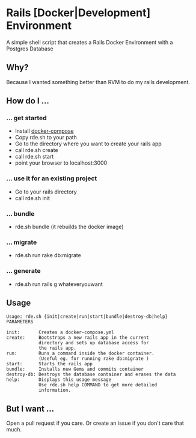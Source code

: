 # Rails [Docker|Development] Environment

A simple shell script that creates a Rails Docker Environment with a Postgres Database

## Why?

Because I wanted something better than RVM to do my rails development.


## How do I ...

### ... get started

- Install [docker-compose](http://docs.docker.com/compose/)
- Copy rde.sh to your path
- Go to the directory where you want to create your rails app
- call rde.sh create
- call rde.sh start
- point your browser to localhost:3000

### ... use it for an existing project

- Go to your rails directory 
- call rde.sh init

### ... bundle

- rde.sh bundle (it rebuilds the docker image)

### ... migrate

- rde.sh run rake db:migrate

### ... generate

- rde.sh run rails g whateveryouwant

## Usage

```
Usage: rde.sh {init|create|run|start|bundle|destroy-db|help} PARAMETERS

init:       Creates a docker-compose.yml
create:     Bootstraps a new rails app in the current
            directory and sets up database access for
            the rails app.
run:        Runs a command inside the docker container.
            (Useful eg. for running rake db:migrate )
start:      Starts the rails app
bundle:     Installs new Gems and commits container
destroy-db: Destroys the database container and erases the data
help:       Displays this usage message
            Use rde.sh help COMMAND to get more detailed
            information.

```


## But I want ...

Open a pull request if you care. Or create an issue if you don't care that much.
